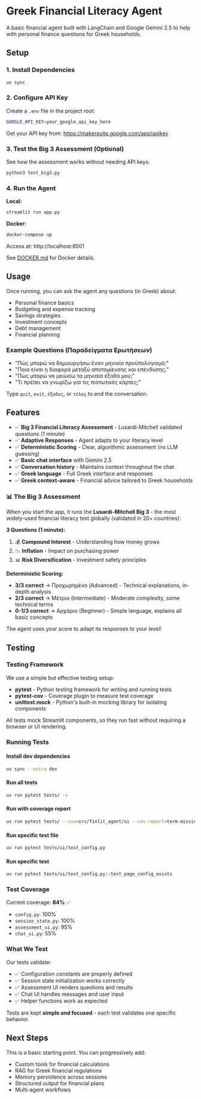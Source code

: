# Greek Financial Literacy Agent

A basic financial agent built with LangChain and Google Gemini 2.5 to help with personal finance questions for Greek households.

## Setup

### 1. Install Dependencies

```bash
uv sync
```

### 2. Configure API Key

Create a `.env` file in the project root:

```bash
GOOGLE_API_KEY=your_google_api_key_here
```

Get your API key from: https://makersuite.google.com/app/apikey

### 3. Test the Big 3 Assessment (Optional)

See how the assessment works without needing API keys:
```bash
python3 test_big3.py
```

### 4. Run the Agent

**Local:**
```bash
streamlit run app.py
```

**Docker:**
```bash
docker-compose up
```

Access at: http://localhost:8501

See [DOCKER.md](DOCKER.md) for Docker details.

## Usage

Once running, you can ask the agent any questions (in Greek) about:
- Personal finance basics
- Budgeting and expense tracking
- Savings strategies
- Investment concepts
- Debt management
- Financial planning

### Example Questions (Παραδείγματα Ερωτήσεων)

- "Πώς μπορώ να δημιουργήσω έναν μηνιαίο προϋπολογισμό;"
- "Ποια είναι η διαφορά μεταξύ αποταμίευσης και επένδυσης;"
- "Πώς μπορώ να μειώσω τα μηνιαία έξοδά μου;"
- "Τι πρέπει να γνωρίζω για τις πιστωτικές κάρτες;"

Type `quit`, `exit`, `έξοδος`, or `τέλος` to end the conversation.

## Features

- ✅ **Big 3 Financial Literacy Assessment** - Lusardi-Mitchell validated questions (1 minute)
- ✅ **Adaptive Responses** - Agent adapts to your literacy level
- ✅ **Deterministic Scoring** - Clear, algorithmic assessment (no LLM guessing)
- ✅ **Basic chat interface** with Gemini 2.5
- ✅ **Conversation history** - Maintains context throughout the chat
- ✅ **Greek language** - Full Greek interface and responses
- ✅ **Greek context-aware** - Financial advice tailored to Greek households

### 📊 The Big 3 Assessment

When you start the app, it runs the **Lusardi-Mitchell Big 3** - the most widely-used financial literacy test globally (validated in 20+ countries):

**3 Questions (1 minute):**
1. 💰 **Compound Interest** - Understanding how money grows
2. 📉 **Inflation** - Impact on purchasing power  
3. 📊 **Risk Diversification** - Investment safety principles

**Deterministic Scoring:**
- **3/3 correct** → Προχωρημένο (Advanced) - Technical explanations, in-depth analysis
- **2/3 correct** → Μέτριο (Intermediate) - Moderate complexity, some technical terms
- **0-1/3 correct** → Αρχάριο (Beginner) - Simple language, explains all basic concepts

The agent uses your score to adapt its responses to your level!

## Testing

### Testing Framework

We use a simple but effective testing setup:

- **pytest** - Python testing framework for writing and running tests
- **pytest-cov** - Coverage plugin to measure test coverage
- **unittest.mock** - Python's built-in mocking library for isolating components

All tests mock Streamlit components, so they run fast without requiring a browser or UI rendering.

### Running Tests

#### Install dev dependencies
```bash
uv sync --extra dev
```

#### Run all tests
```bash
uv run pytest tests/ -v
```

#### Run with coverage report
```bash
uv run pytest tests/ --cov=src/finlit_agent/ui --cov-report=term-missing
```

#### Run specific test file
```bash
uv run pytest tests/ui/test_config.py
```

#### Run specific test
```bash
uv run pytest tests/ui/test_config.py::test_page_config_exists
```

### Test Coverage

Current coverage: **84%** ✅

- `config.py`: 100%
- `session_state.py`: 100%
- `assessment_ui.py`: 95%
- `chat_ui.py`: 55%

### What We Test

Our tests validate:
- ✅ Configuration constants are properly defined
- ✅ Session state initialization works correctly
- ✅ Assessment UI renders questions and results
- ✅ Chat UI handles messages and user input
- ✅ Helper functions work as expected

Tests are kept **simple and focused** - each test validates one specific behavior.


## Next Steps

This is a basic starting point. You can progressively add:
- Custom tools for financial calculations
- RAG for Greek financial regulations
- Memory persistence across sessions
- Structured output for financial plans
- Multi-agent workflows
